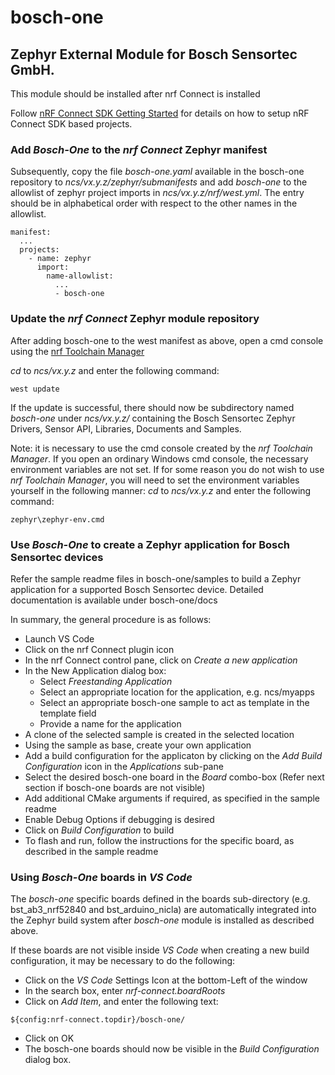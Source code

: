 # bosch-one
## Zephyr External Module for Bosch Sensortec GmbH.

This module should be installed after nrf Connect is installed

Follow [nRF Connect SDK Getting Started](https://developer.nordicsemi.com/nRF_Connect_SDK/doc/latest/nrf/gs_installing.html)
for details on how to setup nRF Connect SDK based projects.

### Add *Bosch-One* to the *nrf Connect* Zephyr manifest
Subsequently, copy the file *bosch-one.yaml* available in the bosch-one repository to *ncs/vx.y.z/zephyr/submanifests*
and add *bosch-one* to the allowlist of zephyr project imports in *ncs/vx.y.z/nrf/west.yml*. The entry should be in 
alphabetical order with respect to the other names in the allowlist. 
```
manifest:
  ...
  projects:
    - name: zephyr
      import:
        name-allowlist:
          ...
          - bosch-one
```
### Update the *nrf Connect* Zephyr module repository 

After adding bosch-one to the west manifest as above, open a cmd console using the [nrf Toolchain Manager](https://developer.nordicsemi.com/nRF_Connect_SDK/doc/latest/nrf/getting_started/assistant.html#id13)

*cd* to *ncs/vx.y.z* and enter the following command:

```
west update
```
If the update is successful, there should now be subdirectory named *bosch-one* under *ncs/vx.y.z/* containing the Bosch Sensortec Zephyr Drivers, Sensor API, Libraries, Documents and Samples.

Note: it is necessary to use the cmd console created by the *nrf Toolchain Manager*. If you open an ordinary Windows cmd console, the necessary environment variables are not set. If for some reason you do not wish to use *nrf Toolchain Manager*, you will need to set the environment variables yourself in the following manner:
*cd* to *ncs/vx.y.z* and enter the following command:
```
zephyr\zephyr-env.cmd
```

### Use *Bosch-One* to create a Zephyr application for Bosch Sensortec devices
Refer the sample readme files in bosch-one/samples to build a Zephyr application for a supported Bosch Sensortec device. Detailed documentation is available under bosch-one/docs

In summary, the general procedure is as follows:
- Launch VS Code
- Click on the nrf Connect plugin icon
- In the nrf Connect control pane, click on *Create a new application*
- In the New Application dialog box:
  - Select *Freestanding Application*
  - Select an appropriate location for the application, e.g. ncs/myapps
  - Select an appropriate bosch-one sample to act as template in the template field
  - Provide a name for the application
- A clone of the selected sample is created in the selected location
- Using the sample as base, create your own application
- Add a build configuration for the applicaton by clicking on the *Add Build Configuration* icon in the *Applications* sub-pane
- Select the desired bosch-one board in the *Board* combo-box (Refer next section if bosch-one boards are not visible)
- Add additional CMake arguments if required, as specified in the sample readme
- Enable Debug Options if debugging is desired
- Click on *Build Configuration* to build
- To flash and run, follow the instructions for the specific board, as described in the sample readme

### Using *Bosch-One* boards in *VS Code*

The *bosch-one* specific boards defined in the boards sub-directory (e.g. bst_ab3_nrf52840 and bst_arduino_nicla) are automatically
integrated into the Zephyr build system after *bosch-one* module is installed as described above.

If these boards are not visible inside *VS Code* when creating a new build configuration, it may be necessary to do the following:

- Click on the *VS Code* Settings Icon at the bottom-Left of the window
- In the search box, enter *nrf-connect.boardRoots*
- Click on *Add Item*, and enter the following text:
```
${config:nrf-connect.topdir}/bosch-one/
```
- Click on OK
- The bosch-one boards should now be visible in the *Build Configuration* dialog box.